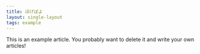 ```yaml
---
title: ほげぽよ
layout: single-layout
tags: example
---
```


This is an example article. You probably want to delete it and write your own articles!
